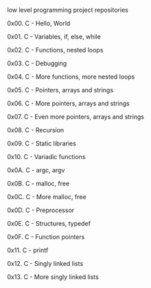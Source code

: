 low level programming project repositories

0x00. C - Hello, World

0x01. C - Variables, if, else, while

0x02. C - Functions, nested loops

0x03. C - Debugging

0x04. C - More functions, more nested loops

0x05. C - Pointers, arrays and strings

0x06. C - More pointers, arrays and strings

0x07. C - Even more pointers, arrays and strings

0x08. C - Recursion

0x09. C - Static libraries

0x10. C - Variadic functions

0x0A. C - argc, argv

0x0B. C - malloc, free

0x0C. C - More malloc, free

0x0D. C - Preprocessor

0x0E. C - Structures, typedef

0x0F. C - Function pointers

0x11. C - printf

0x12. C - Singly linked lists

0x13. C - More singly linked lists
